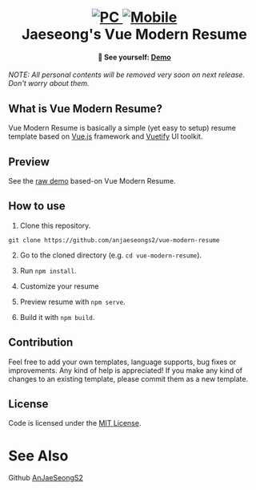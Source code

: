 <h1 align="center">
  <br>
  <a target="_blank" href="https://anjaeseongs2.github.io/vue-modern-resume/">
    <img src="src/assets/snapshot_pc.png.png" alt="PC">
    <img src="src/assets/snapshot_mobile.png.png" alt="Mobile">
  </a>
  <br>
  Jaeseong's Vue Modern Resume
  <br>
</h1>

<h4 align="center">
  🚀 See yourself:
  <a href="https://anjaeseongs2.github.io/vue-modern-resume/">
     Demo
  </a>
</h4>

*NOTE: All personal contents will be removed very soon on next release. Don't worry about them.*

## What is Vue Modern Resume?
Vue Modern Resume is basically a simple (yet easy to setup) resume template based on <a href="https://vuejs.org/">Vue.js</a> framework and <a href="https://vuetifyjs.com/">Vuetify</a> UI toolkit.

## Preview
See the [raw demo](https://anjaeseongs2.github.io/vue-modern-resume/) based-on Vue Modern Resume.



## How to use

1. Clone this repository.
```
git clone https://github.com/anjaeseongs2/vue-modern-resume
```

2. Go to the cloned directory (e.g. `cd vue-modern-resume`).

3. Run `npm install`.

4. Customize your resume

5. Preview resume with `npm serve`.

6. Build it with `npm build`.

## Contribution
Feel free to add your own templates, language supports, bug fixes or improvements. Any kind of help is appreciated! If you make any kind of changes to an existing template, please commit them as a new template.

## License
Code is licensed under the [MIT License](LICENSE).

# See Also
Github [AnJaeSeongS2](https://github.com/AnJaeSeongS2)
